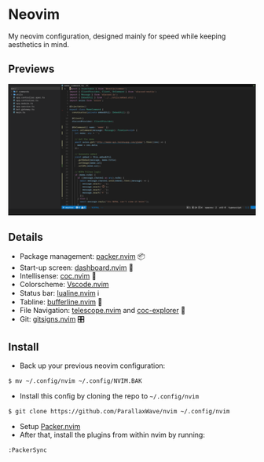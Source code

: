 # Neovim

My neovim configuration, designed mainly for speed while keeping aesthetics in mind.

## Previews

![Preview 1](img1.png)

## Details

- Package management: [packer.nvim](https://github.com/wbthomason/packer.nvim) 📦
- Start-up screen: [dashboard.nvim](https://github.com/glepnir/dashboard-nvim) 🎯
- Intellisense: [coc.nvim](https://github.com/neoclide/coc.nvim) 🧠
- Colorscheme: [Vscode.nvim](https://github.com/Mofiqul/vscode.nvim)
- Status bar: [lualine.nvim](https://github.com/nvim-lualine/lualine.nvim) ℹ
- Tabline: [bufferline.nvim](https://github.com/akinsho/bufferline.nvim) 📔
- File Navigation: [telescope.nvim](https://github.com/nvim-telescope/telescope.nvim) and [coc-explorer](https://github.com/weirongxu/coc-explorer) 📁
- Git: [gitsigns.nvim](https://github.com/lewis6991/gitsigns.nvim) 🎛

## Install

- Back up your previous neovim configuration:

```sh
$ mv ~/.config/nvim ~/.config/NVIM.BAK
```

- Install this config by cloning the repo to `~/.config/nvim`

```sh
$ git clone https://github.com/ParallaxWave/nvim ~/.config/nvim
```

- Setup [Packer.nvim](https://github.com/wbthomason/packer.nvim)
- After that, install the plugins from within nvim by running:

```
:PackerSync
```

